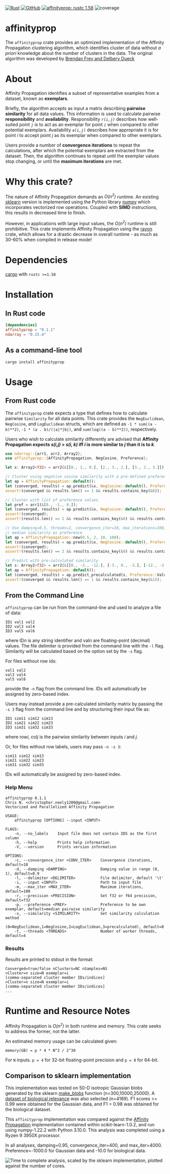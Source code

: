 [![Rust](https://github.com/cjneely10/affinityprop/actions/workflows/rust.yml/badge.svg?branch=main)](https://github.com/cjneely10/affinityprop/actions/workflows/rust.yml)
[![GitHub](https://img.shields.io/github/license/cjneely10/affinityprop)](https://www.gnu.org/licenses/gpl-3.0.html)
[![affinityprop: rustc 1.58](https://img.shields.io/badge/affinityprop-rustc__1.58-blue)](https://doc.rust-lang.org/rustc/what-is-rustc.html)
![coverage](https://img.shields.io/badge/coverage-95%25-success)

# affinityprop
The `affinityprop` crate provides an optimized implementation of the Affinity Propagation
clustering algorithm, which identifies cluster of data without *a priori* knowledge about the
number of clusters in the data. The original algorithm was developed by
<a href="http://utstat.toronto.edu/reid/sta414/frey-affinity.pdf" target="_blank">Brendan Frey and Delbery Dueck</a>

# About
Affinity Propagation identifies a subset of representative examples from a dataset, known as
**exemplars**.

Briefly, the algorithm accepts as input a matrix describing **pairwise similarity** for all data
values. This information is used to calculate pairwise **responsibility** and **availability**.
Responsibility *`r(i,j)`* describes how well-suited point *`j`* is to act as an exemplar for
point *`i`* when compared to other potential exemplars. Availability *`a(i,j)`* describes how
appropriate it is for point *i* to accept point *j* as its exemplar when compared to
other exemplars.

Users provide a number of **convergence iterations** to repeat the calculations, after which the
potential exemplars are extracted from the dataset. Then, the algorithm continues to repeat
until the exemplar values stop changing, or until the **maximum iterations** are met.

# Why this crate?
The nature of Affinity Propagation demands an *O(n<sup>2</sup>)* runtime. An existing
<a href="https://github.com/scikit-learn/scikit-learn/blob/0d378913b/sklearn/cluster/_affinity_propagation.py#L38" target="_blank">sklearn</a>
version is implemented using the Python library
<a href="https://numpy.org/doc/stable/index.html" target="_blank">numpy</a>
which incorporates vectorized row operations. Coupled with **SIMD** instructions, this results
in decreased time to finish.

However, in applications with large input values, the *O(n<sup>2</sup>)* runtime is still
prohibitive. This crate implements Affinity Propagation using the
<a href="https://crates.io/crates/rayon" target="_blank">rayon</a>
crate, which allows for a drastic decrease in overall runtime - as much as 30-60% when compiled
in release mode!

# Dependencies
<a href="https://doc.rust-lang.org/cargo/getting-started/installation.html">cargo</a>
with `rustc >=1.58`

# Installation
## In Rust code
```toml
[dependencies]
affinityprop = "0.1.1"
ndarray = "0.15.4"
```

## As a command-line tool
```shell
cargo install affinityprop
```

# Usage

## From Rust code
The `affinityprop` crate expects a type that defines how to calculate pairwise `Similarity`
for all data points. This crate provides the `NegEuclidean`, `NegCosine`, and
`LogEuclidean` structs, which are defined as `-1 * sum((a - b)**2)`, `-1 * (a . b)/(|a|*|b|)`,
and `sum(log((a - b)**2))`, respectively.

Users who wish to calculate similarity differently are advised that **Affinity Propagation
expects *s(i,j)* > *s(i, k)* iff *i* is more similar to *j* than it is to *k***.

```rust
use ndarray::{arr1, arr2, Array2};
use affinityprop::{AffinityPropagation, NegCosine, Preference};

let x: Array2<f32> = arr2(&[[0., 1., 0.], [2., 3., 2.], [3., 2., 3.]]);

// Cluster using negative cosine similarity with a pre-defined preference
let ap = AffinityPropagation::default();
let (converged, results) = ap.predict(&x, NegCosine::default(), Preference::Value(-10.));
assert!(converged && results.len() == 1 && results.contains_key(&0));

// Cluster with list of preference values
let pref = arr1(&[0., -1., 0.]);
let (converged, results) = ap.predict(&x, NegCosine::default(), Preference::List(&pref));
assert!(converged);
assert!(results.len() == 2 && results.contains_key(&0) && results.contains_key(&2));

// Use damping=0.5, threads=2, convergence_iter=10, max_iterations=100,
// median similarity as preference
let ap = AffinityPropagation::new(0.5, 2, 10, 100);
let (converged, results) = ap.predict(&x, NegCosine::default(), Preference::Median);
assert!(converged);
assert!(results.len() == 2 && results.contains_key(&0) && results.contains_key(&2));

// Predict with pre-calculated similarity
let s: Array2<f32> = arr2(&[[0., -3., -12.], [-3., 0., -3.], [-12., -3., 0.]]);
let ap = AffinityPropagation::default();
let (converged, results) = ap.predict_precalculated(s, Preference::Value(-10.));
assert!(converged && results.len() == 1 && results.contains_key(&1));
```

## From the Command Line
`affinityprop` can be run from the command-line and used to analyze a file of data:

```text
ID1 val1 val2
ID2 val3 val4
ID3 val5 val6
```

where ID*n* is any string identifier and val*n* are floating-point (decimal) values.
The file delimiter is provided from the command line with the `-l` flag.
Similarity will be calculated based on the option set by the `-s` flag.

For files without row ids:

```text
val1 val2
val3 val4
val5 val6
```

provide the `-n` flag from the command line. IDs will automatically be assigned by zero-based
index.

Users may instead provide a pre-calculated similarity matrix by passing the `-s 3` flag from
the command line and by structuring their input file as:

```text
ID1 sim11 sim12 sim13
ID2 sim21 sim22 sim23
ID3 sim31 sim32 sim33
```

where row*i*, col*j* is the pairwise similarity between inputs *i* and *j*.

Or, for files without row labels, users may pass `-n -s 3`:

```text
sim11 sim12 sim13
sim21 sim22 sim23
sim31 sim32 sim33
```

IDs will automatically be assigned by zero-based index.

### Help Menu
```text
affinityprop 0.1.1
Chris N. <christopher.neely1200@gmail.com>
Vectorized and Parallelized Affinity Propagation

USAGE:
    affinityprop [OPTIONS] --input <INPUT>

FLAGS:
    -n, --no_labels    Input file does not contain IDS as the first column
    -h, --help         Prints help information
    -V, --version      Prints version information

OPTIONS:
    -c, --convergence_iter <CONV_ITER>    Convergence iterations, default=10
    -d, --damping <DAMPING>               Damping value in range (0, 1), default=0.9
    -l, --delimiter <DELIMITER>           File delimiter, default '\t'
    -i, --input <INPUT>                   Path to input file
    -m, --max_iter <MAX_ITER>             Maximum iterations, default=100
    -r, --precision <PRECISION>           Set f32 or f64 precision, default=f32
    -p, --preference <PREF>               Preference to be own exemplar, default=median pairwise similarity
    -s, --similarity <SIMILARITY>         Set similarity calculation method
                                          (0=NegEuclidean,1=NegCosine,2=LogEuclidean,3=precalculated), default=0
    -t, --threads <THREADS>               Number of worker threads, default=4
```

### Results
Results are printed to stdout in the format:

```text
Converged=true/false nClusters=NC nSamples=NS
>Cluster=n size=N exemplar=i
[comma-separated cluster member IDs/indices]
>Cluster=n size=N exemplar=i
[comma-separated cluster member IDs/indices]
...
```

# Runtime and Resource Notes
Affinity Propagation is *O(n<sup>2</sup>)* in both runtime and memory.
This crate seeks to address the former, not the latter.

An estimated memory usage can be calculated given:

```text
memory(GB) = p * 4 * N^2 / 2^30
```

For `N` inputs. `p = 4` for 32-bit floating-point precision and `p = 8` for 64-bit.

## Comparison to sklearn implementation

This implementation was tested on 50-D isotropic Gaussian blobs generated by the sklearn 
[make_blobs](https://scikit-learn.org/stable/modules/generated/sklearn.datasets.make_blobs.html)
function (n=300,10000,25000). A [dataset of biological relevance](https://github.com/edgraham/BinSanity/blob/master/example/Infant_gut_assembly.cov.x100.lognorm)
was also selected (n=4189). F1 scores >= 0.99 were obtained for the Gaussian data, and F1 = 0.98
was obtained for the biological dataset.

This `affinityprop` implementation was compared against the [Affinity Propagation](https://scikit-learn.org/stable/modules/generated/sklearn.cluster.AffinityPropagation.html#sklearn.cluster.AffinityPropagation.fit_predict) 
implementation contained within scikit-learn-1.0.2, and run using numpy-1.22.2 with Python 3.10.0. 
This analysis was completed using a Ryzen 9 3950X processor. 

In all analyses, damping=0.95, convergence_iter=400, and max_iter=4000. 
Preference=-1000.0 for Gaussian data and -10.0 for biological data.

![Time to complete analysis, scaled by the sklearn implementation, plotted against the number of cores.](assets/combined-data.png)
